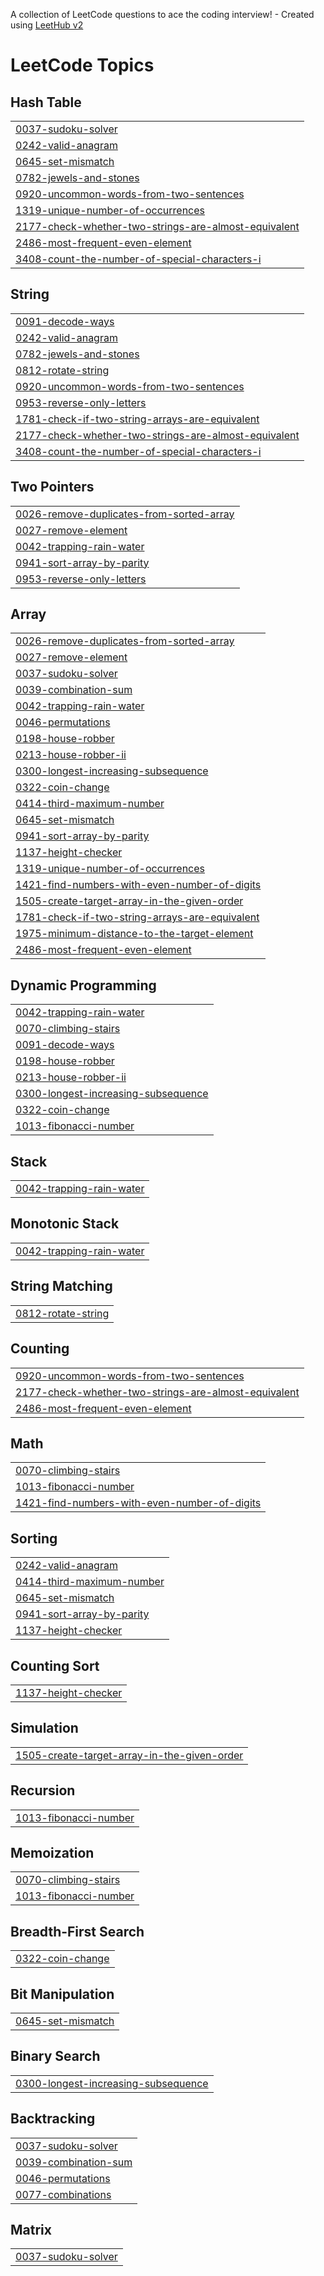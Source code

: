 A collection of LeetCode questions to ace the coding interview! - Created using [LeetHub v2](https://github.com/arunbhardwaj/LeetHub-2.0)
<!---LeetCode Topics Start-->
# LeetCode Topics
## Hash Table
|  |
| ------- |
| [0037-sudoku-solver](https://github.com/IYYAPPAN10R/Leetcode-Solutions/tree/master/0037-sudoku-solver) |
| [0242-valid-anagram](https://github.com/IYYAPPAN10R/Leetcode-Solutions/tree/master/0242-valid-anagram) |
| [0645-set-mismatch](https://github.com/IYYAPPAN10R/Leetcode-Solutions/tree/master/0645-set-mismatch) |
| [0782-jewels-and-stones](https://github.com/IYYAPPAN10R/Leetcode-Solutions/tree/master/0782-jewels-and-stones) |
| [0920-uncommon-words-from-two-sentences](https://github.com/IYYAPPAN10R/Leetcode-Solutions/tree/master/0920-uncommon-words-from-two-sentences) |
| [1319-unique-number-of-occurrences](https://github.com/IYYAPPAN10R/Leetcode-Solutions/tree/master/1319-unique-number-of-occurrences) |
| [2177-check-whether-two-strings-are-almost-equivalent](https://github.com/IYYAPPAN10R/Leetcode-Solutions/tree/master/2177-check-whether-two-strings-are-almost-equivalent) |
| [2486-most-frequent-even-element](https://github.com/IYYAPPAN10R/Leetcode-Solutions/tree/master/2486-most-frequent-even-element) |
| [3408-count-the-number-of-special-characters-i](https://github.com/IYYAPPAN10R/Leetcode-Solutions/tree/master/3408-count-the-number-of-special-characters-i) |
## String
|  |
| ------- |
| [0091-decode-ways](https://github.com/IYYAPPAN10R/Leetcode-Solutions/tree/master/0091-decode-ways) |
| [0242-valid-anagram](https://github.com/IYYAPPAN10R/Leetcode-Solutions/tree/master/0242-valid-anagram) |
| [0782-jewels-and-stones](https://github.com/IYYAPPAN10R/Leetcode-Solutions/tree/master/0782-jewels-and-stones) |
| [0812-rotate-string](https://github.com/IYYAPPAN10R/Leetcode-Solutions/tree/master/0812-rotate-string) |
| [0920-uncommon-words-from-two-sentences](https://github.com/IYYAPPAN10R/Leetcode-Solutions/tree/master/0920-uncommon-words-from-two-sentences) |
| [0953-reverse-only-letters](https://github.com/IYYAPPAN10R/Leetcode-Solutions/tree/master/0953-reverse-only-letters) |
| [1781-check-if-two-string-arrays-are-equivalent](https://github.com/IYYAPPAN10R/Leetcode-Solutions/tree/master/1781-check-if-two-string-arrays-are-equivalent) |
| [2177-check-whether-two-strings-are-almost-equivalent](https://github.com/IYYAPPAN10R/Leetcode-Solutions/tree/master/2177-check-whether-two-strings-are-almost-equivalent) |
| [3408-count-the-number-of-special-characters-i](https://github.com/IYYAPPAN10R/Leetcode-Solutions/tree/master/3408-count-the-number-of-special-characters-i) |
## Two Pointers
|  |
| ------- |
| [0026-remove-duplicates-from-sorted-array](https://github.com/IYYAPPAN10R/Leetcode-Solutions/tree/master/0026-remove-duplicates-from-sorted-array) |
| [0027-remove-element](https://github.com/IYYAPPAN10R/Leetcode-Solutions/tree/master/0027-remove-element) |
| [0042-trapping-rain-water](https://github.com/IYYAPPAN10R/Leetcode-Solutions/tree/master/0042-trapping-rain-water) |
| [0941-sort-array-by-parity](https://github.com/IYYAPPAN10R/Leetcode-Solutions/tree/master/0941-sort-array-by-parity) |
| [0953-reverse-only-letters](https://github.com/IYYAPPAN10R/Leetcode-Solutions/tree/master/0953-reverse-only-letters) |
## Array
|  |
| ------- |
| [0026-remove-duplicates-from-sorted-array](https://github.com/IYYAPPAN10R/Leetcode-Solutions/tree/master/0026-remove-duplicates-from-sorted-array) |
| [0027-remove-element](https://github.com/IYYAPPAN10R/Leetcode-Solutions/tree/master/0027-remove-element) |
| [0037-sudoku-solver](https://github.com/IYYAPPAN10R/Leetcode-Solutions/tree/master/0037-sudoku-solver) |
| [0039-combination-sum](https://github.com/IYYAPPAN10R/Leetcode-Solutions/tree/master/0039-combination-sum) |
| [0042-trapping-rain-water](https://github.com/IYYAPPAN10R/Leetcode-Solutions/tree/master/0042-trapping-rain-water) |
| [0046-permutations](https://github.com/IYYAPPAN10R/Leetcode-Solutions/tree/master/0046-permutations) |
| [0198-house-robber](https://github.com/IYYAPPAN10R/Leetcode-Solutions/tree/master/0198-house-robber) |
| [0213-house-robber-ii](https://github.com/IYYAPPAN10R/Leetcode-Solutions/tree/master/0213-house-robber-ii) |
| [0300-longest-increasing-subsequence](https://github.com/IYYAPPAN10R/Leetcode-Solutions/tree/master/0300-longest-increasing-subsequence) |
| [0322-coin-change](https://github.com/IYYAPPAN10R/Leetcode-Solutions/tree/master/0322-coin-change) |
| [0414-third-maximum-number](https://github.com/IYYAPPAN10R/Leetcode-Solutions/tree/master/0414-third-maximum-number) |
| [0645-set-mismatch](https://github.com/IYYAPPAN10R/Leetcode-Solutions/tree/master/0645-set-mismatch) |
| [0941-sort-array-by-parity](https://github.com/IYYAPPAN10R/Leetcode-Solutions/tree/master/0941-sort-array-by-parity) |
| [1137-height-checker](https://github.com/IYYAPPAN10R/Leetcode-Solutions/tree/master/1137-height-checker) |
| [1319-unique-number-of-occurrences](https://github.com/IYYAPPAN10R/Leetcode-Solutions/tree/master/1319-unique-number-of-occurrences) |
| [1421-find-numbers-with-even-number-of-digits](https://github.com/IYYAPPAN10R/Leetcode-Solutions/tree/master/1421-find-numbers-with-even-number-of-digits) |
| [1505-create-target-array-in-the-given-order](https://github.com/IYYAPPAN10R/Leetcode-Solutions/tree/master/1505-create-target-array-in-the-given-order) |
| [1781-check-if-two-string-arrays-are-equivalent](https://github.com/IYYAPPAN10R/Leetcode-Solutions/tree/master/1781-check-if-two-string-arrays-are-equivalent) |
| [1975-minimum-distance-to-the-target-element](https://github.com/IYYAPPAN10R/Leetcode-Solutions/tree/master/1975-minimum-distance-to-the-target-element) |
| [2486-most-frequent-even-element](https://github.com/IYYAPPAN10R/Leetcode-Solutions/tree/master/2486-most-frequent-even-element) |
## Dynamic Programming
|  |
| ------- |
| [0042-trapping-rain-water](https://github.com/IYYAPPAN10R/Leetcode-Solutions/tree/master/0042-trapping-rain-water) |
| [0070-climbing-stairs](https://github.com/IYYAPPAN10R/Leetcode-Solutions/tree/master/0070-climbing-stairs) |
| [0091-decode-ways](https://github.com/IYYAPPAN10R/Leetcode-Solutions/tree/master/0091-decode-ways) |
| [0198-house-robber](https://github.com/IYYAPPAN10R/Leetcode-Solutions/tree/master/0198-house-robber) |
| [0213-house-robber-ii](https://github.com/IYYAPPAN10R/Leetcode-Solutions/tree/master/0213-house-robber-ii) |
| [0300-longest-increasing-subsequence](https://github.com/IYYAPPAN10R/Leetcode-Solutions/tree/master/0300-longest-increasing-subsequence) |
| [0322-coin-change](https://github.com/IYYAPPAN10R/Leetcode-Solutions/tree/master/0322-coin-change) |
| [1013-fibonacci-number](https://github.com/IYYAPPAN10R/Leetcode-Solutions/tree/master/1013-fibonacci-number) |
## Stack
|  |
| ------- |
| [0042-trapping-rain-water](https://github.com/IYYAPPAN10R/Leetcode-Solutions/tree/master/0042-trapping-rain-water) |
## Monotonic Stack
|  |
| ------- |
| [0042-trapping-rain-water](https://github.com/IYYAPPAN10R/Leetcode-Solutions/tree/master/0042-trapping-rain-water) |
## String Matching
|  |
| ------- |
| [0812-rotate-string](https://github.com/IYYAPPAN10R/Leetcode-Solutions/tree/master/0812-rotate-string) |
## Counting
|  |
| ------- |
| [0920-uncommon-words-from-two-sentences](https://github.com/IYYAPPAN10R/Leetcode-Solutions/tree/master/0920-uncommon-words-from-two-sentences) |
| [2177-check-whether-two-strings-are-almost-equivalent](https://github.com/IYYAPPAN10R/Leetcode-Solutions/tree/master/2177-check-whether-two-strings-are-almost-equivalent) |
| [2486-most-frequent-even-element](https://github.com/IYYAPPAN10R/Leetcode-Solutions/tree/master/2486-most-frequent-even-element) |
## Math
|  |
| ------- |
| [0070-climbing-stairs](https://github.com/IYYAPPAN10R/Leetcode-Solutions/tree/master/0070-climbing-stairs) |
| [1013-fibonacci-number](https://github.com/IYYAPPAN10R/Leetcode-Solutions/tree/master/1013-fibonacci-number) |
| [1421-find-numbers-with-even-number-of-digits](https://github.com/IYYAPPAN10R/Leetcode-Solutions/tree/master/1421-find-numbers-with-even-number-of-digits) |
## Sorting
|  |
| ------- |
| [0242-valid-anagram](https://github.com/IYYAPPAN10R/Leetcode-Solutions/tree/master/0242-valid-anagram) |
| [0414-third-maximum-number](https://github.com/IYYAPPAN10R/Leetcode-Solutions/tree/master/0414-third-maximum-number) |
| [0645-set-mismatch](https://github.com/IYYAPPAN10R/Leetcode-Solutions/tree/master/0645-set-mismatch) |
| [0941-sort-array-by-parity](https://github.com/IYYAPPAN10R/Leetcode-Solutions/tree/master/0941-sort-array-by-parity) |
| [1137-height-checker](https://github.com/IYYAPPAN10R/Leetcode-Solutions/tree/master/1137-height-checker) |
## Counting Sort
|  |
| ------- |
| [1137-height-checker](https://github.com/IYYAPPAN10R/Leetcode-Solutions/tree/master/1137-height-checker) |
## Simulation
|  |
| ------- |
| [1505-create-target-array-in-the-given-order](https://github.com/IYYAPPAN10R/Leetcode-Solutions/tree/master/1505-create-target-array-in-the-given-order) |
## Recursion
|  |
| ------- |
| [1013-fibonacci-number](https://github.com/IYYAPPAN10R/Leetcode-Solutions/tree/master/1013-fibonacci-number) |
## Memoization
|  |
| ------- |
| [0070-climbing-stairs](https://github.com/IYYAPPAN10R/Leetcode-Solutions/tree/master/0070-climbing-stairs) |
| [1013-fibonacci-number](https://github.com/IYYAPPAN10R/Leetcode-Solutions/tree/master/1013-fibonacci-number) |
## Breadth-First Search
|  |
| ------- |
| [0322-coin-change](https://github.com/IYYAPPAN10R/Leetcode-Solutions/tree/master/0322-coin-change) |
## Bit Manipulation
|  |
| ------- |
| [0645-set-mismatch](https://github.com/IYYAPPAN10R/Leetcode-Solutions/tree/master/0645-set-mismatch) |
## Binary Search
|  |
| ------- |
| [0300-longest-increasing-subsequence](https://github.com/IYYAPPAN10R/Leetcode-Solutions/tree/master/0300-longest-increasing-subsequence) |
## Backtracking
|  |
| ------- |
| [0037-sudoku-solver](https://github.com/IYYAPPAN10R/Leetcode-Solutions/tree/master/0037-sudoku-solver) |
| [0039-combination-sum](https://github.com/IYYAPPAN10R/Leetcode-Solutions/tree/master/0039-combination-sum) |
| [0046-permutations](https://github.com/IYYAPPAN10R/Leetcode-Solutions/tree/master/0046-permutations) |
| [0077-combinations](https://github.com/IYYAPPAN10R/Leetcode-Solutions/tree/master/0077-combinations) |
## Matrix
|  |
| ------- |
| [0037-sudoku-solver](https://github.com/IYYAPPAN10R/Leetcode-Solutions/tree/master/0037-sudoku-solver) |
<!---LeetCode Topics End-->